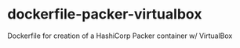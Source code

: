 # dockerfile-packer-virtualbox
Dockerfile for creation of a HashiCorp Packer container w/ VirtualBox
